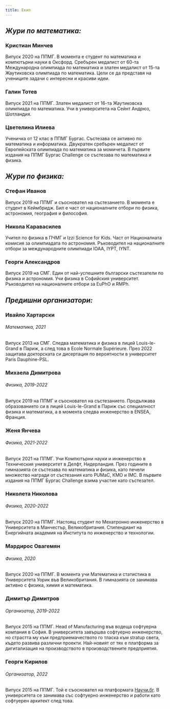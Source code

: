 ```yaml
---
title: Екип
---
```


## _Жури по математика:_

### Kристиан Минчев

Випуск 2020 на ППМГ. В момента е студент по математика и компютърни науки в Оксфорд. Сребърен медалист от 60-та Международна олимпиада по математика и златен медалист от 15-та Жаутиковска олимпиада по математика. Цели се да представя на учениците задачи с интересни и красиви идеи.

### Галин Тотев

Випуск 2021 на ППМГ. Златен медалист от 16-та Жаутиковска олимпиада по математика. Учи в университета на Сейнт Андрюз, Шотландия.

### Цветелина Илиева

Ученичка от 12 клас в ППМГ Бургас. Състезава се активно по математика и информатика. Двукратен сребърен медалист от Европейската олимпиада по математика за момичета. В първите издания на ППМГ Бургас Challenge се състезава по математика и физика.

## _Жури по физика:_

### Стефан Иванов

Випуск 2019 на ППМГ и съосновател на състезанието. В момента е студент в Кеймбридж. Бил е част от националните отбори по физика, астрономия, география и философия. 

### Никола Каравасилев

Учител по физика в ПЧМГ и Izzi Science for Kids. Част от Националната комисия за олимпиадата по астрономия. Ръководител на националните отбори за международните олимпиади IOAA, IYPT, IYNT. 

### Георги Александров

Випуск 2019 на СМГ. Един от най-успешните български състезатели по физика и астрономия. Учи физика в Софийския университет. Ръководител на националните отбори за EuPhO и RMPh. 

## _Предишни организатори:_

### Ивайло Хартарски  
###### Математика, 2021

Випуск 2013 на СМГ. Следва математика и физика в лицей Louis-le-Grand в Париж, а след това в Ecole Normale Supérieure. През 2022 защитава докторската си дисертация по вероятности в университет Paris Dauphine-PSL.

### Михаела Димитрова  
###### Физика, 2019-2022

Випуск 2019 на ППМГ и съосновател на състезанието. Продължава образованието си в лицей Louis-le-Grand в Париж със специалност физика и математика, а в момента следва инженерство в ENSEA, Франция.

### Женя Янчева  
###### Физика, 2021-2022

Випуск 2021 на ППМГ. Учи Компютърни науки и инженерство в Техническия университет в Делфт, Нидерландия. През годините в гимназията се състезава по математика и физика, като печели множество награди от състезания като PUMaC, КМО и IMC. В първите издания на ППМГ Бургас Challenge взима участие като състезател.

### Николета Николова  
###### Физика, 2020-2022

Випуск 2020 на ППМГ. Настоящ студент по Мехатронно инженерство в Университета в Манчестър, Великобритания. Стипендиант на Енергийната академия на Института по инженерство и технологии.

### Мардирос Овагемян  
###### Физика, 2020

Випуск 2020 на ППМГ. В момента учи Математика и статистика в Университета Уорик във Великобритания.
В гимназията се занимава активно с физика, химия и математика.

### Димитър Димитров  
###### Организатор, 2019-2022

Випуск 2015 на ППМГ. Head of Manufacturing във водеща софтуерна компания в София. В университета завършва софтуерно инженерство, но страстта му към предприемачеството го тласка към stratup света, където развива различни проекти. Най-новият от тях е платформа за дигитализация на производството в производствените предприятия.

### Георги Кирилов  
###### Организатор, 2022

Випуск 2015 на ППМГ. Той е съосновател на платформата [Научи.бг](https://nauchi.bg/). В университета се занимава със софтуерно инженерство и работи като софтуерен архитект след това.